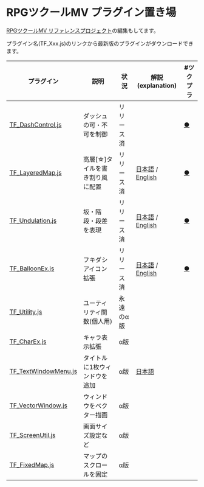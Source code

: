 # RPGツクールMV プラグイン置き場

[RPGツクールMV リファレンスプロジェクト](https://github.com/katai5plate/RPGMV-CoreScript-Reference/)の編集もしてます。


プラグイン名(TF_Xxx.js)のリンクから最新版のプラグインがダウンロードできます。

|プラグイン|説明|状況|解説(explanation)|#ツクプラ|
|---|---|---|---|---|
|[TF_DashControl.js](https://raw.githubusercontent.com/tonbijp/RPGMakerMV/master/TF_DashControl.js)|ダッシュの可・不可を制御|リリース済||[●](https://rpgfun.tk/archives/2395)|
|[TF_LayeredMap.js](https://raw.githubusercontent.com/tonbijp/RPGMakerMV/master/TF_LayeredMap.js)|高層[☆]タイルを書き割り風に配置 |リリース済|[日本語](https://forum.tkool.jp/index.php?threads/1476/) / [English](https://forums.rpgmakerweb.com/index.php?threads/103416/)|[●](https://rpgfun.tk/archives/12228)|
|[TF_Undulation.js](https://raw.githubusercontent.com/tonbijp/RPGMakerMV/master/TF_Undulation.js)| 坂・階段・段差を表現 | リリース済 | [日本語](https://forum.tkool.jp/index.php?threads/3433/) / [English](https://forums.rpgmakerweb.com/index.php?threads/113291/)|[●](https://rpgfun.tk/archives/16531)|
|[TF_BalloonEx.js](https://raw.githubusercontent.com/tonbijp/RPGMakerMV/master/TF_BalloonEx.js)| フキダシアイコン拡張 | リリース済 | [日本語](https://forum.tkool.jp/index.php?threads/3795/) / [English](https://forums.rpgmakerweb.com/index.php?threads/118212/) | [●](https://plugin.fungamemake.com/archives/23210) |
|[TF_Utility.js](https://raw.githubusercontent.com/tonbijp/RPGMakerMV/master/TF_Utility.js)| ユーティリティ関数(個人用) | 永遠のα版 | |
|[TF_CharEx.js](https://raw.githubusercontent.com/tonbijp/RPGMakerMV/master/TF_CharEx.js)| キャラ表示拡張 | α版 | |
|[TF_TextWindowMenu.js](https://raw.githubusercontent.com/tonbijp/RPGMakerMV/master/TF_TextWindowMenu.js)| タイトルに1枚ウィンドウを追加 | α版 |[日本語](https://forum.tkool.jp/index.php?threads/3888/) |
|[TF_VectorWindow.js](https://raw.githubusercontent.com/tonbijp/RPGMakerMV/master/TF_VectorWindow.js)| ウィンドウをベクター描画 | α版 | |
|[TF_ScreenUtil.js](https://raw.githubusercontent.com/tonbijp/RPGMakerMV/master/TF_ScreenUtil.js)| 画面サイズ設定など | α版 | |
|[TF_FixedMap.js](https://raw.githubusercontent.com/tonbijp/RPGMakerMV/master/TF_FixedMap.js)| マップのスクロールを固定 | α版 | |